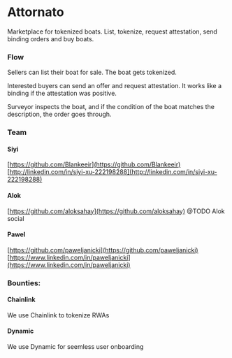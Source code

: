 # Attornato

Marketplace for tokenized boats. List, tokenize, request attestation, send binding orders and buy boats.

### Flow

Sellers can list their boat for sale. The boat gets tokenized.

Interested buyers can send an offer and request attestation. It works like a binding if the attestation was positive.

Surveyor inspects the boat, and if the condition of the boat matches the description, the order goes through.

### Team

#### Siyi

[https://github.com/Blankeeir](https://github.com/Blankeeir)
[http://linkedin.com/in/siyi-xu-222198288](http://linkedin.com/in/siyi-xu-222198288)

#### Alok

[https://github.com/aloksahay](https://github.com/aloksahay)
@TODO Alok social

#### Pawel

[https://github.com/paweljanicki](https://github.com/paweljanicki)
[https://www.linkedin.com/in/paweljanicki](https://www.linkedin.com/in/paweljanicki)

### Bounties:

#### Chainlink

We use Chainlink to tokenize RWAs

#### Dynamic

We use Dynamic for seemless user onboarding
